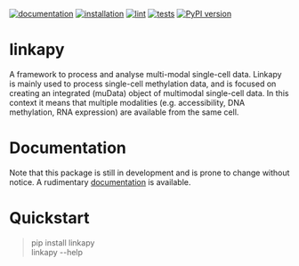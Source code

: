 [![documentation](https://github.com/WardDeb/linkapy/actions/workflows/docs.yml/badge.svg)](https://github.com/WardDeb/linkapy/actions/workflows/docs.yml)
[![installation](https://github.com/WardDeb/linkapy/actions/workflows/pip.yml/badge.svg)](https://github.com/WardDeb/linkapy/actions/workflows/pip.yml)
[![lint](https://github.com/WardDeb/linkapy/actions/workflows/lint.yml/badge.svg)](https://github.com/WardDeb/linkapy/actions/workflows/lint.yml)
[![tests](https://github.com/WardDeb/linkapy/actions/workflows/test.yml/badge.svg)](https://github.com/WardDeb/linkapy/actions/workflows/test.yml)
[![PyPI version](https://img.shields.io/pypi/v/linkapy)](https://pypi.org/project/linkapy/)

# linkapy
A framework to process and analyse multi-modal single-cell data.
Linkapy is mainly used to process single-cell methylation data, and is focused on creating an integrated (muData) object of multimodal single-cell data. In this context it means that multiple modalities (e.g. accessibility, DNA methylation, RNA expression) are available from the same cell. 

# Documentation

Note that this package is still in development and is prone to change without notice. 
A rudimentary [documentation](https://linkapy.readthedocs.io/en/latest/) is available.

# Quickstart

  > pip install linkapy  
  > linkapy --help
